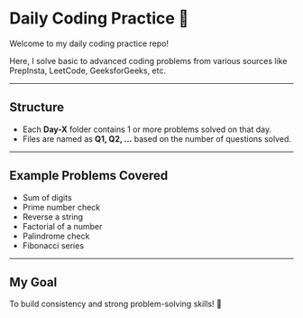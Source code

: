 # Daily Coding Practice 🧠

Welcome to my daily coding practice repo!

Here, I solve basic to advanced coding problems from various sources like PrepInsta, LeetCode, GeeksforGeeks, etc.

---

## Structure
- Each **Day-X** folder contains 1 or more problems solved on that day.
- Files are named as **Q1, Q2, ...** based on the number of questions solved.

---

## Example Problems Covered
- Sum of digits
- Prime number check
- Reverse a string
- Factorial of a number
- Palindrome check
- Fibonacci series

---

## My Goal
To build consistency and strong problem-solving skills! 🚀
